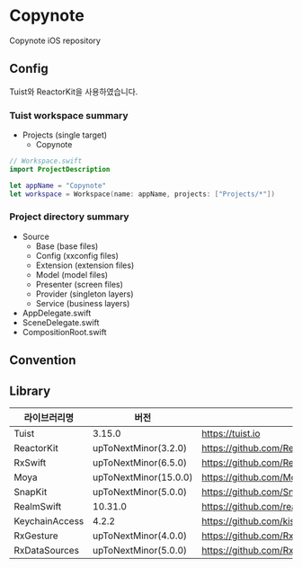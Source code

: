 # Copynote
Copynote iOS repository

## Config

Tuist와 ReactorKit을 사용하였습니다.

### Tuist workspace summary
- Projects (single target)
  - Copynote
```swift
// Workspace.swift
import ProjectDescription

let appName = "Copynote"
let workspace = Workspace(name: appName, projects: ["Projects/*"])
```

### Project directory summary
- Source
  - Base (base files)
  - Config (xxconfig files)
  - Extension (extension files)
  - Model (model files)
  - Presenter (screen files)
  - Provider (singleton layers)
  - Service (business layers)
- AppDelegate.swift
- SceneDelegate.swift
- CompositionRoot.swift

## Convention

## 

## Library
|라이브러리명|버전|링크|
|---|---|---|
|Tuist|3.15.0|https://tuist.io|
|ReactorKit|upToNextMinor(3.2.0)|https://github.com/ReactorKit/ReactorKit|
|RxSwift|upToNextMinor(6.5.0)|https://github.com/ReactiveX/RxSwift|
|Moya|upToNextMinor(15.0.0)|https://github.com/Moya/Moya|
|SnapKit|upToNextMinor(5.0.0)|https://github.com/SnapKit/SnapKit|
|RealmSwift|10.31.0|https://github.com/realm/realm-swift|
|KeychainAccess|4.2.2|https://github.com/kishikawakatsumi/KeychainAccess|
|RxGesture|upToNextMinor(4.0.0)|https://github.com/RxSwiftCommunity/RxGesture|
|RxDataSources|upToNextMinor(5.0.0)|https://github.com/RxSwiftCommunity/RxDataSources|
